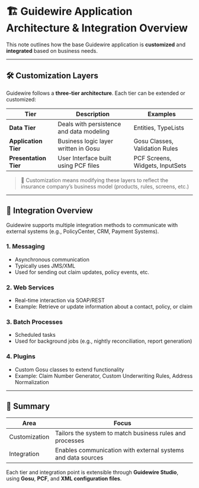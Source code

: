 # 🏗️ Guidewire Application Architecture & Integration Overview

This note outlines how the base Guidewire application is **customized** and **integrated** based on business needs.

---

## 🛠️ Customization Layers

Guidewire follows a **three-tier architecture**. Each tier can be extended or customized:

| Tier | Description | Examples |
|------|-------------|----------|
| **Data Tier** | Deals with persistence and data modeling | Entities, TypeLists |
| **Application Tier** | Business logic layer written in Gosu | Gosu Classes, Validation Rules |
| **Presentation Tier** | User Interface built using PCF files | PCF Screens, Widgets, InputSets |

> 🔧 Customization means modifying these layers to reflect the insurance company’s business model (products, rules, screens, etc.)

---

## 🔗 Integration Overview

Guidewire supports multiple integration methods to communicate with external systems (e.g., PolicyCenter, CRM, Payment Systems).

### 1. **Messaging**
- Asynchronous communication
- Typically uses JMS/XML
- Used for sending out claim updates, policy events, etc.

### 2. **Web Services**
- Real-time interaction via SOAP/REST
- Example: Retrieve or update information about a contact, policy, or claim

### 3. **Batch Processes**
- Scheduled tasks
- Used for background jobs (e.g., nightly reconciliation, report generation)

### 4. **Plugins**
- Custom Gosu classes to extend functionality
- Example: Claim Number Generator, Custom Underwriting Rules, Address Normalization

---

## 🧠 Summary

| Area | Focus |
|------|-------|
| Customization | Tailors the system to match business rules and processes |
| Integration | Enables communication with external systems and data sources |

Each tier and integration point is extensible through **Guidewire Studio**, using **Gosu**, **PCF**, and **XML configuration files**.

